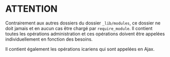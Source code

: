 
# ATTENTION

Contrairement aux autres dossiers du dossier `_lib/modules`, ce dossier ne doit jamais et en aucun cas être chargé par `require_module`. Il contient toutes les opérations administration et ces opérations doivent être appelées individuellement en fonction des besoins.

Il contient également les opérations icariens qui sont appelées en Ajax.
